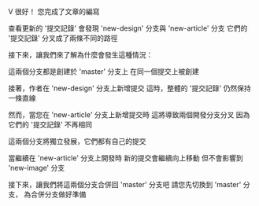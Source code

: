 V
很好！
您完成了文章的編寫

查看更新的 '提交記錄'
會發現 'new-design' 分支與 'new-article' 分支
它們的 '提交記錄' 分叉成了兩條不同的路徑

接下來，讓我們來了解為什麼會發生這種情況：

這兩個分支都是創建於 'master' 分支上
在同一個提交上被創建

接著，作者在 'new-design' 分支上新增提交
這時，整體的 '提交記錄' 仍然保持一條直線

然而，當您在 'new-article' 分支上新增提交時
這將導致兩個開發分支分叉
因為它們的 '提交記錄' 不再相同

這兩個分支將獨立發展，它們都有自己的提交

當繼續在 'new-article' 分支上開發時
新的提交會繼續向上移動
但不會影響到 'new-image' 分支

接下來，讓我們將這兩個分支合併回 'master' 分支吧
請您先切換到 'master' 分支，
為合併分支做好準備